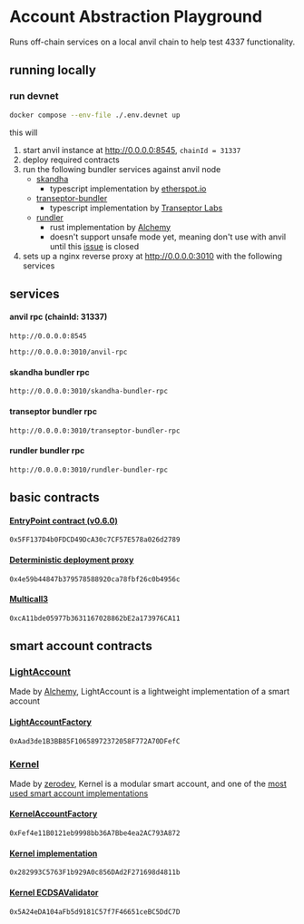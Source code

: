 # Account Abstraction Playground

Runs off-chain services on a local anvil chain to help test 4337 functionality.

## running locally

### run devnet
```sh
docker compose --env-file ./.env.devnet up
```

this will
1. start anvil instance at http://0.0.0.0:8545, `chainId = 31337`
2. deploy required contracts
3. run the following bundler services against anvil node
    - [skandha](https://github.com/etherspot/skandha)
        - typescript implementation by [etherspot.io](https://etherspot.io/)
    - [transeptor-bundler](https://github.com/transeptorlabs/transeptor-bundler)
        - typescript implementation by [Transeptor Labs](https://transeptorlabs.io/)
    - [rundler](https://github.com/alchemyplatform/rundler)
        - rust implementation by [Alchemy](https://www.alchemy.com/)
        - doesn't support unsafe mode yet, meaning don't use with anvil until this [issue](https://github.com/alchemyplatform/rundler/issues/470) is closed
4. sets up a nginx reverse proxy at http://0.0.0.0:3010 with the following services

## services
#### anvil rpc (chainId: 31337)
`http://0.0.0.0:8545`

`http://0.0.0.0:3010/anvil-rpc`

#### skandha bundler rpc
`http://0.0.0.0:3010/skandha-bundler-rpc`

#### transeptor bundler rpc
`http://0.0.0.0:3010/transeptor-bundler-rpc`

#### rundler bundler rpc
`http://0.0.0.0:3010/rundler-bundler-rpc`


## basic contracts

#### [EntryPoint contract (v0.6.0)](https://github.com/eth-infinitism/account-abstraction/blob/develop/contracts/core/EntryPoint.sol)
`0x5FF137D4b0FDCD49DcA30c7CF57E578a026d2789`

#### [Deterministic deployment proxy](https://github.com/Arachnid/deterministic-deployment-proxy)
`0x4e59b44847b379578588920ca78fbf26c0b4956c`

#### [Multicall3](https://github.com/mds1/multicall)
`0xcA11bde05977b3631167028862bE2a173976CA11`

## smart account contracts

### [LightAccount](https://github.com/alchemyplatform/light-account)

Made by [Alchemy](https://www.alchemy.com/), LightAccount is a lightweight implementation of a smart account

#### [LightAccountFactory](https://github.com/alchemyplatform/light-account/blob/main/src/LightAccountFactory.sol)
`0xAad3de1B3BB85F10658972372058F772A70DFefC`

### [Kernel](https://github.com/zerodevapp/kernel)

Made by [zerodev](https://zerodev.app/), Kernel is a modular smart account, and one of the [most used smart account implementations](https://twitter.com/SixdegreeLab/status/1705585256638849325?s=20)


#### [KernelAccountFactory](https://github.com/zerodevapp/kernel/blob/main/src/factory/KernelFactory.sol)
`0xFef4e11B0121eb9998bb36A7Bbe4ea2AC793A872`

#### [Kernel implementation](https://github.com/zerodevapp/kernel/blob/main/src/Kernel.sol)
`0x282993C5763F1b929A0c856DAd2F271698d4811b`

#### [Kernel ECDSAValidator](https://github.com/zerodevapp/kernel/blob/main/src/validator/ECDSAValidator.sol)
`0x5A24eDA104aFb5d9181C57f7F46651ceBC5DdC7D`

